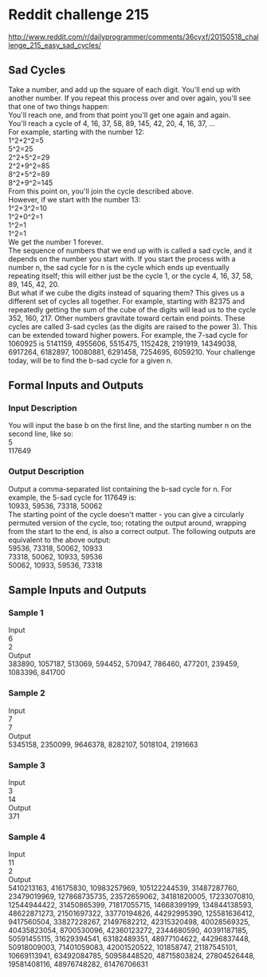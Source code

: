 # Reddit challenge 215 #
http://www.reddit.com/r/dailyprogrammer/comments/36cyxf/20150518_challenge_215_easy_sad_cycles/

## Sad Cycles ##

Take a number, and add up the square of each digit. You'll end up with another number. If you repeat this process over and over again, you'll see that one of two things happen:  
You'll reach one, and from that point you'll get one again and again.  
You'll reach a cycle of 4, 16, 37, 58, 89, 145, 42, 20, 4, 16, 37, ...  
For example, starting with the number 12:  
1^2+2^2=5  
5^2=25  
2^2+5^2=29  
2^2+9^2=85  
8^2+5^2=89  
8^2+9^2=145  
From this point on, you'll join the cycle described above.  
However, if we start with the number 13:  
1^2+3^2=10  
1^2+0^2=1  
1^2=1  
1^2=1  
We get the number 1 forever.  
The sequence of numbers that we end up with is called a sad cycle, and it depends on the number you start with. If you start the process with a number n, the sad cycle for n is the cycle which ends up eventually repeating itself; this will either just be the cycle 1, or the cycle 4, 16, 37, 58, 89, 145, 42, 20.  
But what if we cube the digits instead of squaring them? This gives us a different set of cycles all together. For example, starting with 82375 and repeatedly getting the sum of the cube of the digits will lead us to the cycle 352, 160, 217. Other numbers gravitate toward certain end points. These cycles are called 3-sad cycles (as the digits are raised to the power 3). This can be extended toward higher powers. For example, the 7-sad cycle for 1060925 is 5141159, 4955606, 5515475, 1152428, 2191919, 14349038, 6917264, 6182897, 10080881, 6291458, 7254695, 6059210. Your challenge today, will be to find the b-sad cycle for a given n.  

## Formal Inputs and Outputs ##

### Input Description ###

You will input the base b on the first line, and the starting number n on the second line, like so:  
5  
117649  

### Output Description ###

Output a comma-separated list containing the b-sad cycle for n. For example, the 5-sad cycle for 117649 is:  
10933, 59536, 73318, 50062  
The starting point of the cycle doesn't matter - you can give a circularly permuted version of the cycle, too; rotating the output around, wrapping from the start to the end, is also a correct output. The following outputs are equivalent to the above output:  
59536, 73318, 50062, 10933  
73318, 50062, 10933, 59536  
50062, 10933, 59536, 73318  

## Sample Inputs and Outputs ##

### Sample 1 ###
Input  
6  
2  
Output  
383890, 1057187, 513069, 594452, 570947, 786460, 477201, 239459, 1083396, 841700  

### Sample 2 ###
Input  
7  
7  
Output  
5345158, 2350099, 9646378, 8282107, 5018104, 2191663  

### Sample 3 ###
Input  
3  
14  
Output  
371  

### Sample 4 ###
Input  
11  
2  
Output  
5410213163, 416175830, 10983257969, 105122244539, 31487287760, 23479019969, 127868735735, 23572659062, 34181820005, 17233070810, 12544944422, 31450865399, 71817055715, 14668399199, 134844138593, 48622871273, 21501697322, 33770194826, 44292995390, 125581636412, 9417560504, 33827228267, 21497682212, 42315320498, 40028569325, 40435823054, 8700530096, 42360123272, 2344680590, 40391187185, 50591455115, 31629394541, 63182489351, 48977104622, 44296837448, 50918009003, 71401059083, 42001520522, 101858747, 21187545101, 10669113941, 63492084785, 50958448520, 48715803824, 27804526448, 19581408116, 48976748282, 61476706631  
